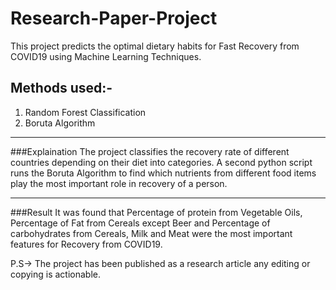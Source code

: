 # Research-Paper-Project
This project predicts the optimal dietary habits for Fast Recovery from COVID19 using Machine Learning Techniques.
## Methods used:-
1. Random Forest Classification
2. Boruta Algorithm
***
###Explaination
The project classifies the recovery rate of different countries depending on their diet into categories.
A second python script runs the Boruta Algorithm to find which nutrients from different food items play the most important role in recovery of a person.
***
###Result
It was found that Percentage of protein from Vegetable Oils, Percentage of Fat from Cereals except Beer and Percentage of carbohydrates from Cereals, Milk and Meat were the most important features for Recovery from COVID19.

P.S-> The project has been published as a research article any editing or copying is actionable.
